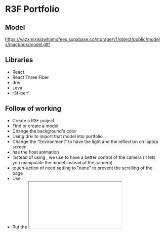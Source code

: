 # R3F Portfolio

## Model

https://vazxmixjsiawhamofees.supabase.co/storage/v1/object/public/models/macbook/model.gltf

## Libraries

- React
- React Three Fiber
- drei
- Leva
- r3f-perf

## Follow of working

- Create a R3F project
- Find or create a model
- Change the background's color
- Using drei to import that model into portfolio
- Change the "Environment" to have the light and the reflection on laptop screen
- <Float> has the float animation
- Instead of using <OrbitControls>, we use <PresentationControls> to have a better control of the camera (it lets you manipulate the model instead of the camera)
- touch-action of <canvas> need setting to "none" to prevent the scrolling of the page
- Use <ContactShadows>
- Put the <iframe> to display the website on laptop screen
- Use the <rectAreaLight> inside the float to have the light from the screen
